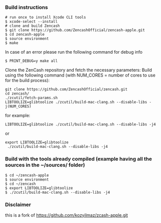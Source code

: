 

### Build instructions
```shell
# run once to install Xcode CLI tools
$ xcode-select --install
# clone and build Zencash 
$ git clone https://github.com/ZencashOfficial/zencash-apple.git
$ cd zencash-apple
$ source environment
$ make
```

In case of an error please run the following command for debug info
```shell
$ PRINT_DEBUG=y make all
```
Clone the ZenCash repository and fetch the necessary parameters:
Build using the following command (with NUM_CORES = number of cores to use for the build process):

```shell
git clone https://github.com/ZencashOfficial/zencash.git
cd zencash/
./zcutil/fetch-params.sh
LIBTOOLIZE=glibtoolize ./zcutil/build-mac-clang.sh --disable-libs -j(NUM_CORES)
```

for example:

```shell
LIBTOOLIZE=glibtoolize ./zcutil/build-mac-clang.sh --disable-libs -j4
```
or
```shell
export LIBTOOLIZE=glibtoolize
 ./zcutil/build-mac-clang.sh --disable-libs -j4
 ```
 ### Build with the tools already compiled (example having all the sources in the ~/sources/ folder)
```shell
$ cd ~/zencash-apple
$ source environment
$ cd ~/zencash
$ export LIBTOOLIZE=glibtoolize
$ ./zcutil/build-mac-clang.sh --disable-libs -j4 
```
 
 
### Disclaimer
this is a fork of https://github.com/kozyilmaz/zcash-apple.git


